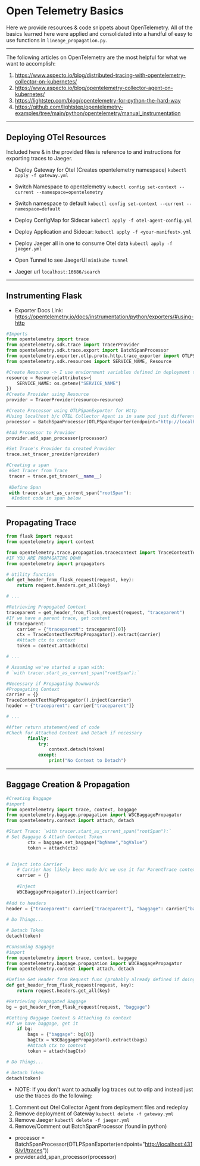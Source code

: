 # Open Telemetry Basics

Here we provide resources & code snippets about OpenTelemetry. All of the basics learned here were applied and consolidated into a handful of easy to use functions in `lineage_propagation.py`.

---

The following articles on OpenTelemetry are the most helpful for what we want to
accomplish:

1. <https://www.aspecto.io/blog/distributed-tracing-with-opentelemetry-collector-on-kubernetes/>
1. <https://www.aspecto.io/blog/opentelemetry-collector-agent-on-kubernetes/>
1. <https://lightstep.com/blog/opentelemetry-for-python-the-hard-way>
1. <https://github.com/lightstep/opentelemetry-examples/tree/main/python/opentelemetry/manual_instrumentation>

---

## Deploying OTel Resources

Included here & in the provided files is reference to and instructions for exporting traces to Jaeger. 

* Deploy Gateway for Otel (Creates opentelemetry namespace)
`kubectl apply -f gateway.yml`

* Switch Namespace to opentelemetry
`kubectl config set-context --current --namespace=opentelemetry`

* Switch namespace to default
`kubectl config set-context --current --namespace=default`

* Deploy ConfigMap for Sidecar
`kubectl apply -f otel-agent-config.yml`

* Deploy Application and Sidecar:
`kubectl apply -f <your-manifest>.yml`

* Deploy Jaeger all in one to consume Otel data
`kubectl apply -f jaeger.yml`

* Open Tunnel to see JaegerUI
`minikube tunnel`

* Jaeger url
`localhost:16686/search`

---

## Instrumenting Flask

* Exporter Docs Link: <https://opentelemetry.io/docs/instrumentation/python/exporters/#using-http>

``` python
#Imports
from opentelemetry import trace
from opentelemetry.sdk.trace import TracerProvider
from opentelemetry.sdk.trace.export import BatchSpanProcessor
from opentelemetry.exporter.otlp.proto.http.trace_exporter import OTLPSpanExporter
from opentelemetry.sdk.resources import SERVICE_NAME, Resource

#Create Resource -> I use enviornment variables defined in deployment to get the SERVICE_NAME
resource = Resource(attributes={
    SERVICE_NAME: os.getenv("SERVICE_NAME")
})
#Create Provider using Resource
provider = TracerProvider(resource=resource)

#Create Processor using OTLPSpanExporter for Http
#Using localhost b/c OTEL Collector Agent is in same pod just different container
processor = BatchSpanProcessor(OTLPSpanExporter(endpoint="http://localhost:4318/v1/traces"))

#Add Processor to Provider
provider.add_span_processor(processor)

#Set Trace's Provider to created Provider
trace.set_tracer_provider(provider)

#Creating a span
 #Get Tracer from Trace
 tracer = trace.get_tracer(__name__)
 
 #Define Span
 with tracer.start_as_current_span("rootSpan"):
  #Indent code in span below
```

---

## Propagating Trace

``` python
from flask import request
from opentelemetry import context

from opentelemetry.trace.propagation.tracecontext import TraceContextTextMapPropagator
#IF YOU ARE PROPAGATING DOWN
from opentelemetry import propagators

# Utility function
def get_header_from_flask_request(request, key):
    return request.headers.get_all(key)

# ...

#Retrieving Propogated Context
traceparent = get_header_from_flask_request(request, "traceparent")
#If we have a parent trace, get context
if traceparent:
    carrier = {"traceparent": traceparent[0]}  
    ctx = TraceContextTextMapPropagator().extract(carrier)
    #Attach ctx to context
    token = context.attach(ctx)

# ...

# Assuming we've started a span with: 
# `with tracer.start_as_current_span("rootSpan"):`

#Necessary if Propagating Downwards
#Propagating Context
carrier = {}
TraceContextTextMapPropagator().inject(carrier)
header = {"traceparent": carrier["traceparent"]}

# ...

#After return statement/end of code
#Check for Attached Context and Detach if necessary            
        finally:
            try:
                context.detach(token)
            except:
                print("No Context to Detach")
```

---

## Baggage Creation & Propagation

``` python
#Creating Baggage
#import
from opentelemetry import trace, context, baggage
from opentelemetry.baggage.propagation import W3CBaggagePropagator
from opentelemetry.context import attach, detach

#Start Trace: `with tracer.start_as_current_span("rootSpan"):`
# Set Baggage & Attach Context Token
        ctx = baggage.set_baggage("bgName","bgValue")
        token = attach(ctx)

    
# Inject into Carrier
    # Carrier has likely been made b/c we use it for ParentTrace context BUT in case it hasn't include:
    carrier = {}
    
    #Inject
    W3CBaggagePropagator().inject(carrier)
    
#Add to headers
header = {"traceparent": carrier["traceparent"], "baggage": carrier["baggage"]}
    
# Do Things...

# Detach Token
detach(token)
```

``` python
#Consuming Baggage
#import
from opentelemetry import trace, context, baggage
from opentelemetry.baggage.propagation import W3CBaggagePropagator
from opentelemetry.context import attach, detach

#Define Get Header from Request func (probably already defined if doing parent tracing)
def get_header_from_flask_request(request, key):
    return request.headers.get_all(key)

#Retrieving Propagated Baggage
bg = get_header_from_flask_request(request, "baggage")

#Getting Baggage Context & Attaching to context
#If we have baggage, get it
    if bg:
        bags = {"baggage": bg[0]} 
        bagCtx = W3CBaggagePropagator().extract(bags)
        #Attach ctx to context
        token = attach(bagCtx)

# Do Things...

# Detach Token
detach(token)
```

* NOTE: If you don't want to actually log traces out to otlp and instead just use the traces do the following:

1. Comment out Otel Collector Agent from deployment files and redeploy
2. Remove deployment of Gateway
`kubectl delete -f gateway.yml`
3. Remove Jaeger
`kubectl delete -f jaeger.yml`
4. Remove/Comment out BatchSpanProcessor (found in python)

* processor = BatchSpanProcessor(OTLPSpanExporter(endpoint="<http://localhost:4318/v1/traces>"))
* provider.add_span_processor(processor)
